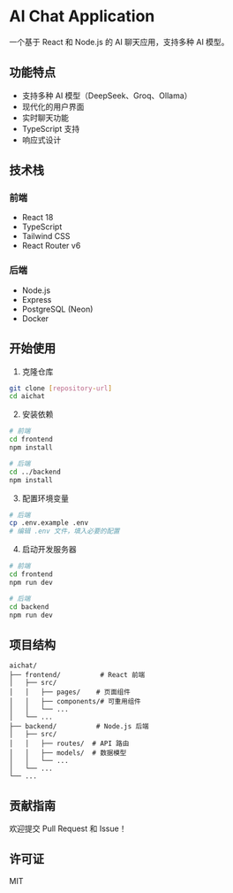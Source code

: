 # AI Chat Application

一个基于 React 和 Node.js 的 AI 聊天应用，支持多种 AI 模型。

## 功能特点

- 支持多种 AI 模型（DeepSeek、Groq、Ollama）
- 现代化的用户界面
- 实时聊天功能
- TypeScript 支持
- 响应式设计

## 技术栈

### 前端
- React 18
- TypeScript
- Tailwind CSS
- React Router v6

### 后端
- Node.js
- Express
- PostgreSQL (Neon)
- Docker

## 开始使用

1. 克隆仓库
```bash
git clone [repository-url]
cd aichat
```

2. 安装依赖
```bash
# 前端
cd frontend
npm install

# 后端
cd ../backend
npm install
```

3. 配置环境变量
```bash
# 后端
cp .env.example .env
# 编辑 .env 文件，填入必要的配置
```

4. 启动开发服务器
```bash
# 前端
cd frontend
npm run dev

# 后端
cd backend
npm run dev
```

## 项目结构

```
aichat/
├── frontend/          # React 前端
│   ├── src/
│   │   ├── pages/    # 页面组件
│   │   ├── components/# 可重用组件
│   │   └── ...
│   └── ...
├── backend/          # Node.js 后端
│   ├── src/
│   │   ├── routes/  # API 路由
│   │   ├── models/  # 数据模型
│   │   └── ...
│   └── ...
└── ...
```

## 贡献指南

欢迎提交 Pull Request 和 Issue！

## 许可证

MIT
